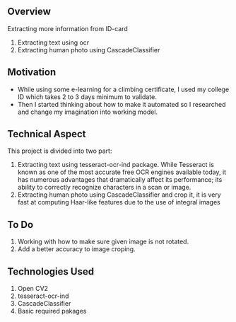 ## Overview
Extracting more information from ID-card
1. Extracting text using ocr
2. Extracting human photo using CascadeClassifier

## Motivation
- While using some e-learning for a climbing certificate, I used my college ID which takes 2 to 3 days minimum to validate. 
- Then I started thinking about how to make it automated so I researched and change my imagination into working model.

## Technical Aspect
This project is divided into two part:
1. Extracting text using tesseract-ocr-ind package. While Tesseract is known as one of the most accurate free OCR engines available today, it has numerous advantages that dramatically affect its performance; its ability to correctly recognize characters in a scan or image.
2. Extracting human photo using CascadeClassifier and crop it, it is very fast at computing Haar-like features due to the use of integral images


## To Do
1. Working with how to make sure given image is not rotated.
2. Add a better accuracy to image croping.


## Technologies Used
 1. Open CV2
 2. tesseract-ocr-ind
 3. CascadeClassifier
 4. Basic required pakages

